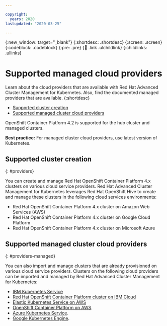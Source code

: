 ```yaml
---

copyright:
  years: 2020
lastupdated: "2020-03-25"

---
```


{:new_window: target="_blank"}
{:shortdesc: .shortdesc}
{:screen: .screen}
{:codeblock: .codeblock}
{:pre: .pre}
{:child: .link .ulchildlink}
{:childlinks: .ullinks}

# Supported managed cloud providers

Learn about the cloud providers that are available with Red Hat Advanced Cluster Management for Kubernetes. Also, find the documented managed providers that are available.
{:shortdesc}

  - [Supported cluster creation](#providers)
  - [Supported managed cluster cloud providers](#providers-managed)

OpenShift Container Platform 4.2 is supported for the hub cluster and managed clusters.

**Best practice:** For managed cluster cloud providers, use latest version of Kubernetes.

## Supported cluster creation
{: #providers} 

You can create and manage Red Hat OpenShift Container Platform 4.x clusters on various cloud service providers.  Red Hat Advanced Cluster Management for Kubernetes leverages Red Hat OpenShift Hive to create and manage these clusters in the following cloud services environments:

- Red Hat OpenShift Container Platform 4.x cluster on Amazon Web Services (AWS)
- Red Hat OpenShift Container Platform 4.x cluster on Google Cloud Platform
- Red Hat OpenShift Container Platform 4.x cluster on Microsoft Azure

## Supported managed cluster cloud providers
{: #providers-managed}

You can also import and manage clusters that are already provisioned on various cloud service providers. Clusters on the following cloud providers can be imported and managed by Red Hat Advanced Cluster Management for Kubernetes: 

- [IBM Kubernetes Service](https://www.ibm.com/cloud/container-service/)
- [Red Hat OpenShift Container Platform cluster on IBM Cloud](https://cloud.ibm.com/kubernetes/catalog/about?platformType=openshift)
- [Elastic Kubernetes Service on AWS](https://aws.amazon.com/eks/)
- [OpenShift Container Platform on AWS](https://www.openshift.com/learn/partners/amazon-web-services).
- [Azure Kubernetes Service](https://azure.microsoft.com/en-us/services/kubernetes-service/).
- [Google Kubernetes Engine](https://cloud.google.com/kubernetes-engine/).

